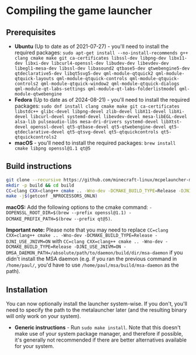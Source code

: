 # Compiling the game launcher

## Prerequisites

- **Ubuntu** (Up to date as of 2021-07-27) - you'll need to install the
  required packages:
  `sudo apt-get install --no-install-recommends g++ clang cmake make git ca-certificates libssl-dev libpng-dev libx11-dev libxi-dev libcurl4-openssl-dev libudev-dev libevdev-dev libegl1-mesa-dev libssl-dev libasound2 qtbase5-dev qtwebengine5-dev qtdeclarative5-dev libqt5svg5-dev qml-module-qtquick2 qml-module-qtquick-layouts qml-module-qtquick-controls qml-module-qtquick-controls2 qml-module-qtquick-window2 qml-module-qtquick-dialogs qml-module-qt-labs-settings qml-module-qt-labs-folderlistmodel qml-module-qtwebengine`
- **Fedora** (Up to date as of 2024-08-21) - you'll need to install the
  required packages:
  `sudo dnf install clang cmake make git ca-certificates libstdc++ glibc-devel libpng-devel zlib-devel libX11-devel libXi-devel libcurl-devel systemd-devel libevdev-devel mesa-libEGL-devel alsa-lib pulseaudio-libs mesa-dri-drivers systemd-devel libXtst-devel openssl-devel qt5-qtbase-devel qt5-qtwebengine-devel qt5-qtdeclarative-devel qt5-qtsvg-devel qt5-qtquickcontrols qt5-qtquickcontrols2`
- **macOS** - you'll need to install the required packages:
  `brew install cmake libpng openssl@1.1 qt@5`

## Build instructions

``` bash
git clone --recursive https://github.com/minecraft-linux/mcpelauncher-manifest.git mcpelauncher && cd mcpelauncher
mkdir -p build && cd build
CC=clang CXX=clang++ cmake .. -Wno-dev -DCMAKE_BUILD_TYPE=Release -DJNI_USE_JNIVM=ON 
make -j$(getconf _NPROCESSORS_ONLN)
```

**macOS:** Add the following options to the cmake command:
`-DOPENSSL_ROOT_DIR=$(brew --prefix openssl@1.1) -DCMAKE_PREFIX_PATH=$(brew --prefix qt@5)`.

**Important note:** Please note that you may need to replace
`CC=clang CXX=clang++ cmake .. -Wno-dev -DCMAKE_BUILD_TYPE=Release -DJNI_USE_JNIVM=ON`
with
`CC=clang CXX=clang++ cmake .. -Wno-dev -DCMAKE_BUILD_TYPE=Release -DJNI_USE_JNIVM=ON -DMSA_DAEMON_PATH=/absolute/path/to/daemon/build/dir/msa-daemon`
if you didn't install the MSA daemon (e.g. if you ran the previous
command in `/home/paul/`, you'd have to use
`/home/paul/msa/build/msa-daemon` as the path).

## Installation

You can now optionally install the launcher system-wise. If you don't,
you'll need to specify the path to the metalauncher later (and the
resulting binary will only work on your system).

- **Generic instructions** - Run `sudo make install`. Note that this
  doesn't make use of your system package manager, and therefore if
  possible, it's generally not recommended if there are better
  alternatives available for your system.
